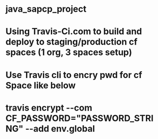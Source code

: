 # java_sapcp_project

# Using Travis-Ci.com to build and deploy to staging/production cf spaces (1 org, 3 spaces setup)

# Use Travis cli to encry pwd for cf Space like below
# travis encrypt --com CF_PASSWORD="PASSWORD_STRING" --add env.global
